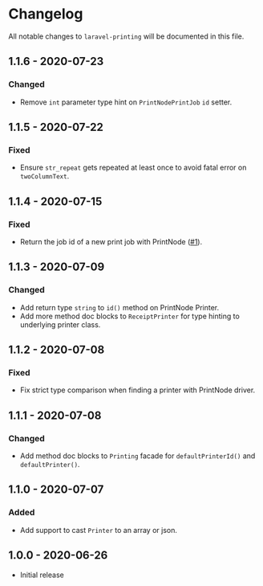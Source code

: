 # Changelog

All notable changes to `laravel-printing` will be documented in this file.

## 1.1.6 - 2020-07-23
### Changed
- Remove `int` parameter type hint on `PrintNodePrintJob` `id` setter.

## 1.1.5 - 2020-07-22

### Fixed
- Ensure `str_repeat` gets repeated at least once to avoid fatal error on `twoColumnText`.

## 1.1.4 - 2020-07-15

### Fixed
- Return the job id of a new print job with PrintNode ([#1](https://github.com/rawilk/laravel-printing/issues/1)).

## 1.1.3 - 2020-07-09

### Changed
- Add return type `string` to `id()` method on PrintNode Printer.
- Add more method doc blocks to `ReceiptPrinter` for type hinting to underlying printer class.

## 1.1.2 - 2020-07-08

### Fixed
- Fix strict type comparison when finding a printer with PrintNode driver.

## 1.1.1 - 2020-07-08

### Changed
- Add method doc blocks to `Printing` facade for `defaultPrinterId()` and `defaultPrinter()`.

## 1.1.0 - 2020-07-07

### Added
- Add support to cast `Printer` to an array or json.

## 1.0.0 - 2020-06-26

- Initial release
